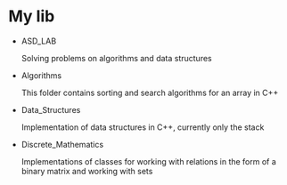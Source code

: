 # My lib

- ASD_LAB
 
   Solving problems on algorithms and data structures

- Algorithms

   This folder contains sorting and search algorithms for an array in C++
  
- Data_Structures

   Implementation of data structures in C++, currently only the stack

- Discrete_Mathematics

   Implementations of classes for working with relations in the form of a binary matrix and working with sets
